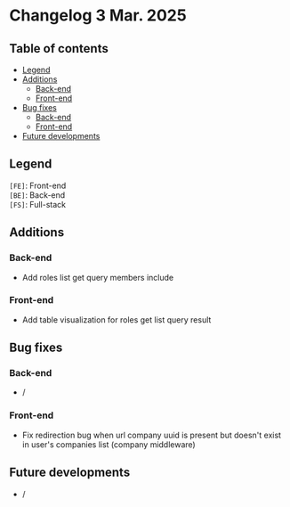 # Changelog 3 Mar. 2025

## Table of contents
- [Legend](#legend)
- [Additions](#additions)
    - [Back-end](#back-end)
    - [Front-end](#front-end)
- [Bug fixes](#bug-fixes)
    - [Back-end](#back-end-1)
    - [Front-end](#front-end-1)
- [Future developments](#future-developments)

## Legend
`[FE]`: Front-end    
`[BE]`: Back-end  
`[FS]`: Full-stack

## Additions
### Back-end
- Add roles list get query members include

### Front-end
- Add table visualization for roles get list query result

## Bug fixes
### Back-end
- /

### Front-end
- Fix redirection bug when url company uuid is present but doesn't exist in user's companies list (company middleware)

## Future developments
- /
